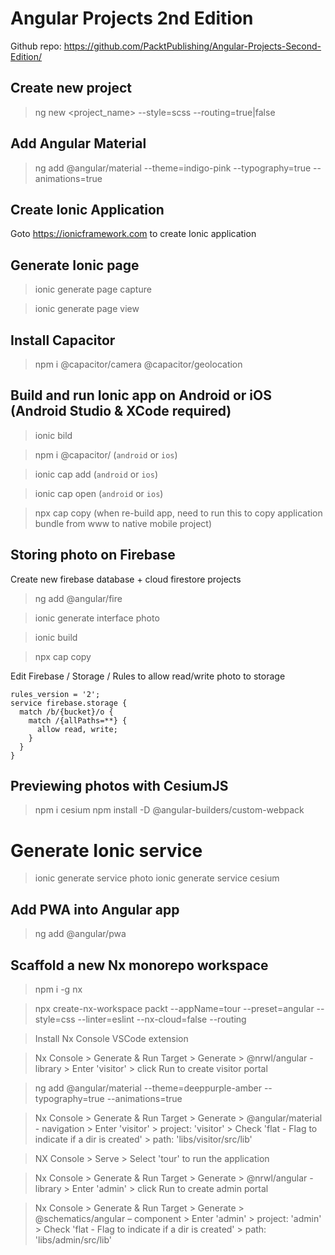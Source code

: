 # Angular Projects 2nd Edition
Github repo: https://github.com/PacktPublishing/Angular-Projects-Second-Edition/

## Create new project
> ng new <project_name> --style=scss --routing=true|false

## Add Angular Material
> ng add @angular/material --theme=indigo-pink --typography=true --animations=true

## Create Ionic Application
Goto https://ionicframework.com to create Ionic application

## Generate Ionic page
> ionic generate page capture

> ionic generate page view

## Install Capacitor
> npm i @capacitor/camera @capacitor/geolocation

## Build and run Ionic app on Android or iOS (Android Studio & XCode required)
> ionic bild

> npm i @capacitor/<os> (`android` or `ios`)

> ionic cap add <os> (`android` or `ios`)

> ionic cap open <os> (`android` or `ios`)

> npx cap copy (when re-build app, need to run this to copy application bundle from www to native mobile project)

## Storing photo on Firebase
Create new firebase database + cloud firestore projects
> ng add @angular/fire

> ionic generate interface photo

> ionic build

> npx cap copy

Edit Firebase / Storage / Rules to allow read/write photo to storage
```
rules_version = '2';
service firebase.storage {
  match /b/{bucket}/o {
    match /{allPaths=**} {
      allow read, write;
    }
  }
}
```

## Previewing photos with CesiumJS
> npm i cesium
> npm install -D @angular-builders/custom-webpack

# Generate Ionic service
> ionic generate service photo
> ionic generate service cesium

## Add PWA into Angular app
> ng add @angular/pwa

## Scaffold a new Nx monorepo workspace
> npm i -g nx

> npx create-nx-workspace packt --appName=tour --preset=angular --style=css --linter=eslint --nx-cloud=false --routing

> Install Nx Console VSCode extension

> Nx Console > Generate & Run Target > Generate > @nrwl/angular - library > Enter 'visitor' > click Run to create visitor portal

> ng add @angular/material --theme=deeppurple-amber --typography=true --animations=true

> Nx Console > Generate & Run Target > Generate > @angular/material - navigation > Enter 'visitor' > project: 'visitor' > Check 'flat - Flag to indicate if a dir is created' > path: 'libs/visitor/src/lib'

> NX Console > Serve > Select 'tour' to run the application

> Nx Console > Generate & Run Target > Generate > @nrwl/angular - library > Enter 'admin' > click Run to create admin portal

> Nx Console > Generate & Run Target > Generate > @schematics/angular – component > Enter 'admin' > project: 'admin' > Check 'flat - Flag to indicate if a dir is created' > path: 'libs/admin/src/lib'